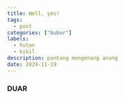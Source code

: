 ```yaml
---
title: Well, yes!
tags:
  - post
categories: ["bubur"]
labels:
  - hutan
  - kikil
description: pantang mengenang anang
date: 2024-11-19
---
```

### DUAR